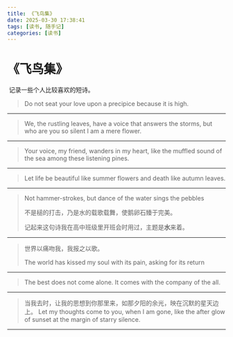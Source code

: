 ```yaml
---
title: 《飞鸟集》
date: 2025-03-30 17:38:41
tags: [读书, 随手记]
categories: [读书]
---
```


# 《飞鸟集》

​	记录一些个人比较喜欢的短诗。

> Do not seat your love upon a precipice because it is high.

---

>  We, the rustling leaves, have a voice that answers the storms, but who are you so silent
> I am a mere flower.

---

> Your voice, my friend, wanders in my heart, like the muffled sound
> of the sea among these listening pines. 

---

>  Let life be beautiful like summer flowers and death like autumn leaves.

---

>  Not hammer-strokes, but dance of the water sings the pebbles
>
> 不是槌的打击，乃是水的载歌载舞，使鹅卵石臻于完美。
>
> 记起来这句诗我在高中班级里开班会时用过，主题是**水**来着。

---

> 世界以痛吻我，我报之以歌。
>
> The world has kissed my soul with its pain, asking for its return

---

>  The best does not come alone.
> It comes with the company of the all.

---

>  当我去时，让我的思想到你那里来，如那夕阳的余光，映在沉默的星天边上。
> Let my thoughts come to you, when I am gone, like the after glow of
> sunset at the margin of starry silence.

---

>  

